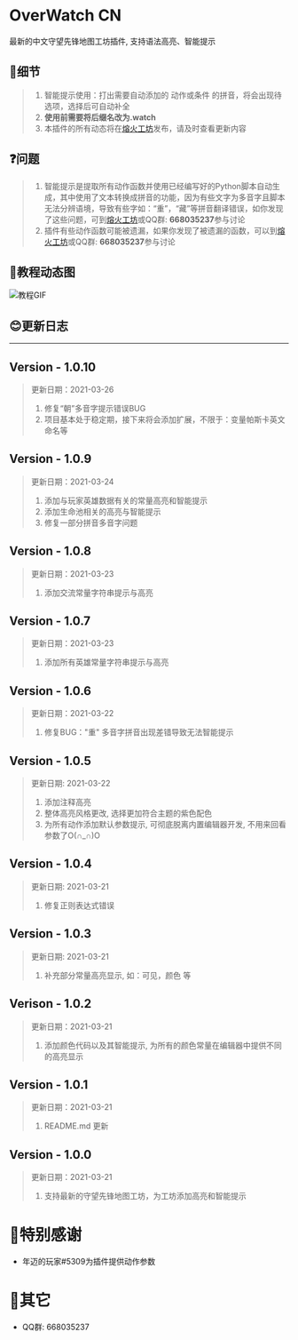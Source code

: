 # OverWatch CN

最新的中文守望先锋地图工坊插件, 支持语法高亮、智能提示

## 🤫细节

> 1. 智能提示使用：打出需要自动添加的 动作或条件 的拼音，将会出现待选项，选择后可自动补全
> 2. **使用前需要将后缀名改为.watch**
> 3. 本插件的所有动态将在[熔火工坊](https://www.owmod.net/work/view/1586)发布，请及时查看更新内容

## ❓问题

> 1. 智能提示是提取所有动作函数并使用已经编写好的Python脚本自动生成，其中使用了文本转换成拼音的功能，因为有些文字为多音字且脚本无法分辨语境，导致有些字如：“重”，“藏”等拼音翻译错误，如你发现了这些问题，可到[熔火工坊](https://www.owmod.net/work/view/1586)或QQ群: **668035237**参与讨论
> 2. 插件有些动作函数可能被遗漏，如果你发现了被遗漏的函数，可以到[熔火工坊](https://www.owmod.net/work/view/1586)或QQ群: **668035237**参与讨论

## 🔨教程动态图

![教程GIF](https://tu.vn.mk:777/images/2021/03/23/owtur.gif)

## 😊更新日志

--------------

## Version - 1.0.10

> 更新日期：2021-03-26
> 1. 修复“朝”多音字提示错误BUG
> 2. 项目基本处于稳定期，接下来将会添加扩展，不限于：变量帕斯卡英文命名等

## Version - 1.0.9

> 更新日期：2021-03-24
> 1. 添加与玩家英雄数据有关的常量高亮和智能提示
> 2. 添加生命池相关的高亮与智能提示
> 3. 修复一部分拼音多音字问题

## Version - 1.0.8

> 更新日期：2021-03-23
> 1. 添加交流常量字符串提示与高亮

## Version - 1.0.7

> 更新日期：2021-03-23
> 1. 添加所有英雄常量字符串提示与高亮

## Version - 1.0.6

> 更新日期：2021-03-22
> 1. 修复BUG："重" 多音字拼音出现差错导致无法智能提示

## Version - 1.0.5

> 更新日期: 2021-03-22
> 1. 添加注释高亮
> 2. 整体高亮风格更改, 选择更加符合主题的紫色配色
> 3. 为所有动作添加默认参数提示, 可彻底脱离内置编辑器开发, 不用来回看参数了O(∩_∩)O

## Version - 1.0.4

> 更新日期: 2021-03-21
> 1. 修复正则表达式错误


## Version - 1.0.3

> 更新日期: 2021-03-21
> 1. 补充部分常量高亮显示, 如：可见，颜色 等

## Verison - 1.0.2

> 更新日期：2021-03-21
> 1. 添加颜色代码以及其智能提示, 为所有的颜色常量在编辑器中提供不同的高亮显示

## Version - 1.0.1

> 更新日期：2021-03-21
> 1. README.md 更新

## Version - 1.0.0

> 更新日期：2021-03-21
> 1. 支持最新的守望先锋地图工坊，为工坊添加高亮和智能提示

# 🙇‍特别感谢
- 年迈的玩家#5309为插件提供动作参数

# 📕其它
- QQ群: 668035237